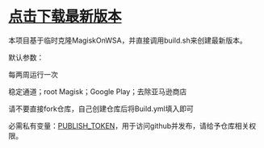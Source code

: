 # [点击下载最新版本](https://github.com/settings/tokens)

本项目基于临时克隆MagiskOnWSA，并直接调用build.sh来创建最新版本。

默认参数：

每两周运行一次

稳定通道；root Magisk；Google Play；去除亚马逊商店

请不要直接fork仓库，自己创建仓库后将Build.yml填入即可

必需私有变量：[PUBLISH_TOKEN](https://github.com/settings/tokens)，用于访问github并发布，请给予仓库相关权限。